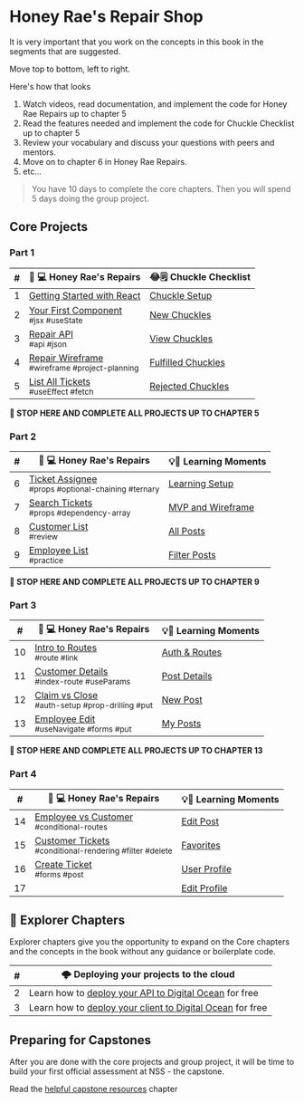 # Honey Rae's Repair Shop
It is very important that you work on the concepts in this book in the segments that are suggested.

Move top to bottom, left to right.

Here's how that looks

1. Watch videos, read documentation, and implement the code for Honey Rae Repairs up to chapter 5
2. Read the features needed and implement the code for Chuckle Checklist up to chapter 5
3. Review your vocabulary and discuss your questions with peers and mentors.
4. Move on to chapter 6 in Honey Rae Repairs.
5. etc...

> You have 10 days to complete the core chapters. Then you will spend 5 days doing the group project.

## Core Projects
### Part 1
| # | 🍯 💻 Honey Rae's Repairs | 😂🗒 Chuckle Checklist |
|--|--|--|
| 1 | [Getting Started with React](./chapters/REACT_BASICS.md) | [Chuckle Setup](./chapters/CHUCKLE_SETUP.md) |
| 2 | [Your First Component](./chapters/REPAIR_FIRST_COMPONENT.md) <br/> <sub style="font-size:0.85rem;">#jsx #useState</sub>| [New Chuckles](./chapters/CHUCKLE_CREATE.md) |
| 3 | [Repair API](./chapters/REPAIR_API.md) <br/> <sub style="font-size:0.85rem;">#api #json</sub> | [View Chuckles](./chapters/CHUCKLE_READ.md) |
| 4 | [Repair Wireframe](./chapters/REPAIR_WIREFRAME.md) <br/> <sub style="font-size:0.85rem;">#wireframe #project-planning</sub> | [Fulfilled Chuckles](./chapters/CHUCKLE_UPDATE.md) |
| 5 | [List All Tickets](./chapters/REPAIR_ALL_TICKETS.md) <br/> <sub style="font-size:0.85rem;">#useEffect #fetch</sub> | [Rejected Chuckles](./chapters/CHUCKLE_DELETE.md) |

**🧨 STOP HERE AND COMPLETE ALL PROJECTS UP TO CHAPTER 5**

### Part 2
| # | 🍯 💻 Honey Rae's Repairs |💡💬 Learning Moments |
|--|--|--|
| 6 | [Ticket Assignee](./chapters/REPAIR_TICKET_ASSIGNEE.md) <br/> <sub style="font-size:0.85rem;">#props #optional-chaining #ternary</sub> | [Learning Setup](./chapters/LEARN_SETUP.md) |
| 7 | [Search Tickets](./chapters/REPAIR_SEARCH_TICKETS.md) <br/> <sub style="font-size:0.85rem;">#props #dependency-array</sub> | [MVP and Wireframe](./chapters/LEARN_WIREFRAME.md) |
| 8 | [Customer List](./chapters/REPAIR_CUSTOMER_LIST.md) <br/> <sub style="font-size:0.85rem;">#review</sub> | [All Posts](./chapters/LEARN_ALL_POSTS.md) |
| 9 | [Employee List](./chapters/REPAIR_EMPLOYEE_LIST.md) <br/> <sub style="font-size:0.85rem;">#practice</sub> | [Filter Posts](./chapters/LEARN_FILTER.md) |

**🧨 STOP HERE AND COMPLETE ALL PROJECTS UP TO CHAPTER 9**

### Part 3
| # | 🍯 💻 Honey Rae's Repairs | 💡💬 Learning Moments |
|--|--|--|
| 10 | [Intro to Routes](./chapters/REPAIR_ROUTES_INTRO.md) <br/> <sub style="font-size:0.85rem;">#route #link</sub> | [Auth & Routes](./chapters/LEARN_ROUTES_SETUP.md) |
| 11 | [Customer Details](./chapters/REPAIR_CUST_DETAILS.md) <br/> <sub style="font-size:0.85rem;">#index-route #useParams</sub> | [Post Details](./chapters/LEARN_POST_DETAILS.md) |
| 12 | [Claim vs Close](./chapters/REPAIR_CLAIM_VS_CLOSE.md) <br/> <sub style="font-size:0.85rem;">#auth-setup #prop-drilling #put</sub> | [New Post](./chapters/LEARN_CREATE.md) |
| 13 | [Employee Edit](./chapters/REPAIR_EMPLOYEE_EDIT.md) <br/> <sub style="font-size:0.85rem;">#useNavigate #forms #put</sub> | [My Posts](./chapters/LEARN_MY_POSTS.md) |

**🧨 STOP HERE AND COMPLETE ALL PROJECTS UP TO CHAPTER 13**

### Part 4
| # | 🍯 💻 Honey Rae's Repairs | 💡💬 Learning Moments |
|--|--|--|
| 14 | [Employee vs Customer](./chapters/REPAIR_EMPLOYEE_VS_CUSTOMER.md) <br/> <sub style="font-size:0.85rem;">#conditional-routes</sub> | [Edit Post](./chapters/LEARN_EDIT_POST.md) |
| 15 | [Customer Tickets](./chapters/REPAIR_CUSTOMER_TICKETS.md) <br/> <sub style="font-size:0.85rem;">#conditional-rendering #filter #delete</sub> | [Favorites](./chapters/LEARN_FAVORITES.md) |
| 16 | [Create Ticket](./chapters/REPAIR_CREATE_TICKET.md) <br/> <sub style="font-size:0.85rem;">#forms #post</sub> | [User Profile](./chapters/LEARN_VIEW_PROFILE.md) |
| 17 |  | [Edit Profile](./chapters/LEARN_EDIT_PROFILE.md) |

## 🧭 Explorer Chapters

Explorer chapters give you the opportunity to expand on the Core chapters and the concepts in the book without any guidance or boilerplate code.

| # | 🌩️ Deploying your projects to the cloud |
|--|--|
| 2 |  Learn how to [deploy your API to Digital Ocean](./chapters/CLOUD_DIGITAL_OCEAN_JSON.md) for free |
| 3 | Learn how to [deploy your client to Digital Ocean](./chapters/CLOUD_DIGITAL_OCEAN_STATIC.md) for free |

## Preparing for Capstones

After you are done with the core projects and group project, it will be time to build your first official assessment at NSS - the capstone.

Read the [helpful capstone resources](./chapters/CAPSTONES.md) chapter